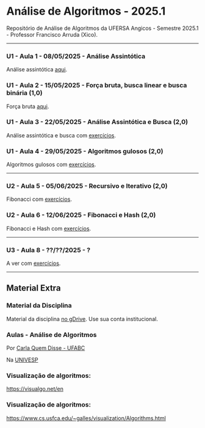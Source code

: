 # Análise de Algoritmos - 2025.1

Repositório de Análise de Algoritmos da UFERSA Angicos - Semestre 2025.1 - Professor Francisco Arruda (Xico).

---

### U1 - Aula 1 - 08/05/2025 - Análise Assintótica

Análise assintótica [aqui](unidade1/aula1).


### U1 - Aula 2 - 15/05/2025 - Força bruta, busca linear e busca binária (1,0)

Força bruta [aqui](unidade1/aula2).

### U1 - Aula 3 - 22/05/2025 - Análise Assintótica e Busca (2,0)

Análise assintótica e busca com [exercícios](unidade1/aula3).

### U1 - Aula 4 - 29/05/2025 - Algoritmos gulosos (2,0)

Algoritmos gulosos com [exercícios](unidade1/aula4).

---

### U2 - Aula 5 - 05/06/2025 - Recursivo e Iterativo (2,0)

Fibonacci com [exercícios](unidade2/aula5).

### U2 - Aula 6 - 12/06/2025 - Fibonacci e Hash (2,0)

Fibonacci e Hash com [exercícios](unidade2/aula6).

---

### U3 - Aula 8 - ??/??/2025 - ?

A ver com [exercícios](unidade1/aulaX).

---

## Material Extra

### Material da Disciplina

Material da disciplina [no gDrive](https://drive.google.com/open?id=18zo72s1Jhv8IbED_gvbLMD9umGDsjFZ2). Use sua conta institucional.

### Aulas - Análise de Algoritmos

Por [Carla Quem Disse - UFABC](https://www.youtube.com/playlist?list=PLncEdvQ20-mgGanwuFczm-4IwIdIcIiha)

Na [UNIVESP](https://www.youtube.com/playlist?list=PLxI8Can9yAHf0301dOCgw8a2U_G3UcOjh)

### Visualização de algoritmos:
https://visualgo.net/en

### Visualização de algoritmos:
https://www.cs.usfca.edu/~galles/visualization/Algorithms.html
